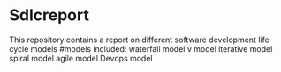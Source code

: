 # Sdlcreport
This repository contains a report on different software development life cycle models
#models included:
waterfall model 
v model
iterative model 
spiral model 
agile model 
Devops model
